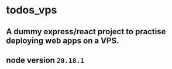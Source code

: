 # todos_vps

## A dummy express/react project to practise deploying web apps on a VPS.

## node version `20.18.1`

